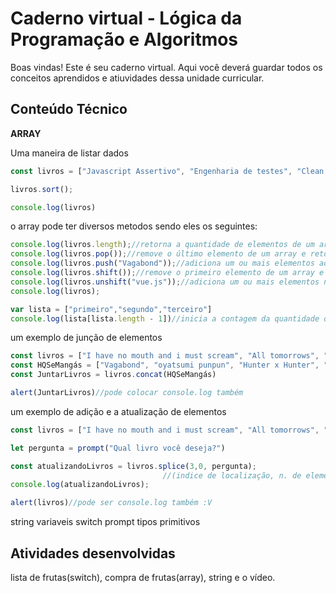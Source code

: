 # Caderno virtual - Lógica da Programação e Algoritmos
Boas vindas! Este é seu caderno virtual. Aqui você deverá guardar todos os conceitos aprendidos e atiuvidades dessa unidade curricular. 


## Conteúdo Técnico
**ARRAY**

Uma maneira de listar dados
```js
const livros = ["Javascript Assertivo", "Engenharia de testes", "Clean code", "Scrum", "Guia HTMLS e CSS3","MongoD8"]

livros.sort();

console.log(livros)
```
o array pode ter diversos metodos sendo eles os seguintes:
```js
console.log(livros.length);//retorna a quantidade de elementos de um array
console.log(livros.pop());//remove o último elemento de um array e retorna este elemento
console.log(livros.push("Vagabond"));//adiciona um ou mais elementos ao final de um array e retorna a este elemento
console.log(livros.shift());//remove o primeiro elemento de um array e retorna esse elemento
console.log(livros.unshift("vue.js"));//adiciona um ou mais elementos no início de um array e retorna o tamanho deste array
console.log(livros);

var lista = ["primeiro","segundo","terceiro"]
console.log(lista[lista.length - 1])//inicia a contagem da quantidade de elementos(nesse caso são 3)
```
um exemplo de junção de elementos
```js
const livros = ["I have no mouth and i must scream", "All tomorrows", "Olhos de prata", "Fetch", "O corpo fala"]
const HQSeMangás = ["Vagabond", "oyatsumi punpun", "Hunter x Hunter", "Jujutsu kaisen", "Evangelion", "Nana"]
const JuntarLivros = livros.concat(HQSeMangás)

alert(JuntarLivros)//pode colocar console.log também
```
um exemplo de adição e a atualização de elementos
```js
const livros = ["I have no mouth and i must scream", "All tomorrows", "Olhos de prata", "Fetch", "O corpo fala"]

let pergunta = prompt("Qual livro você deseja?")

const atualizandoLivros = livros.splice(3,0, pergunta);
                                  //(indice de localização, n. de elementos a deletar, adicionar)
console.log(atualizandoLivros);

alert(livros)//pode ser console.log também :V
```
string
variaveis
switch
prompt
tipos primitivos
## Atividades desenvolvidas
lista de frutas(switch), compra de frutas(array), string e o vídeo.


